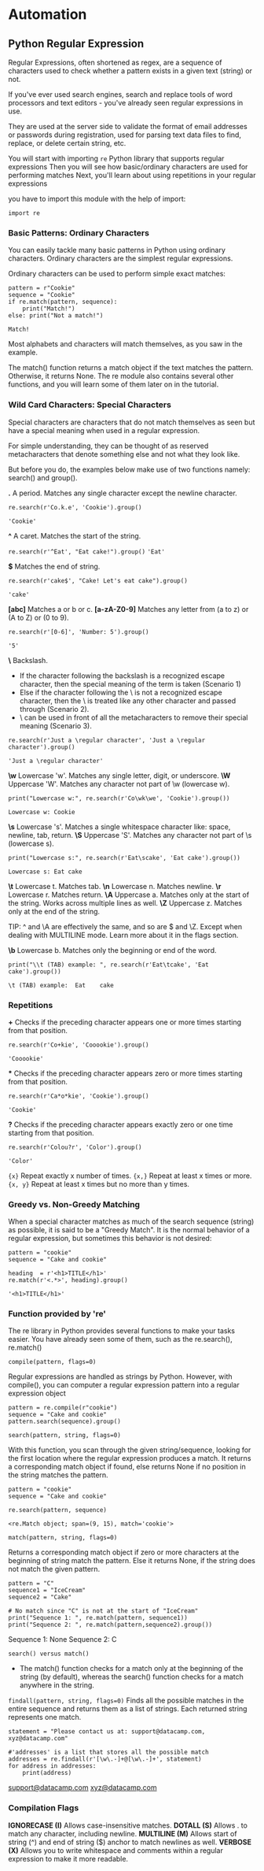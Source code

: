 # Automation

## Python Regular Expression

Regular Expressions, often shortened as regex, are a sequence of characters used to check whether a pattern exists in a given text (string) or not. 

If you've ever used search engines, search and replace tools of word processors and text editors - you've already seen regular expressions in use.

They are used at the server side to validate the format of email addresses or passwords during registration, used for parsing text data files to find, replace, or delete certain string, etc.

You will start with importing `re` Python library that supports regular expressions
Then you will see how basic/ordinary characters are used for performing matches
Next, you'll learn about using repetitions in your regular expressions

you have to import this module with the help of import:

`import re`

### Basic Patterns: Ordinary Characters

You can easily tackle many basic patterns in Python using ordinary characters. Ordinary characters are the simplest regular expressions.

Ordinary characters can be used to perform simple exact matches:

```
pattern = r"Cookie"
sequence = "Cookie"
if re.match(pattern, sequence):
    print("Match!")
else: print("Not a match!")
```

`Match!`

Most alphabets and characters will match themselves, as you saw in the example.

The match() function returns a match object if the text matches the pattern. Otherwise, it returns None. The re module also contains several other functions, and you will learn some of them later on in the tutorial.

### Wild Card Characters: Special Characters
Special characters are characters that do not match themselves as seen but have a special meaning when used in a regular expression.

For simple understanding, they can be thought of as reserved metacharacters that denote something else and not what they look like.

But before you do, the examples below make use of two functions namely: search() and group().

**.** A period. Matches any single character except the newline character.

```
re.search(r'Co.k.e', 'Cookie').group()
```
`'Cookie'`

**^** A caret. Matches the start of the string.

`re.search(r'^Eat', "Eat cake!").group()`
`'Eat'`

**$** Matches the end of string.

```
re.search(r'cake$', "Cake! Let's eat cake").group()
```
`'cake'`

**\[abc\]** Matches a or b or c.
**\[a-zA-Z0-9\]** Matches any letter from (a to z) or (A to Z) or (0 to 9).

```
re.search(r'[0-6]', 'Number: 5').group()
```
`'5'`

**\\** Backslash.

- If the character following the backslash is a recognized escape character, then the special meaning of the term is taken (Scenario 1)
- Else if the character following the \ is not a recognized escape character, then the \ is treated like any other character and passed through (Scenario 2).
- \ can be used in front of all the metacharacters to remove their special meaning (Scenario 3).

```
re.search(r'Just a \regular character', 'Just a \regular character').group()
```
`'Just a \regular character'`

**\w** Lowercase 'w'. Matches any single letter, digit, or underscore.
**\W** Uppercase 'W'. Matches any character not part of \w (lowercase w).

```
print("Lowercase w:", re.search(r'Co\wk\we', 'Cookie').group())
```
`Lowercase w: Cookie`

**\s** Lowercase 's'. Matches a single whitespace character like: space, newline, tab, return.
**\S** Uppercase 'S'. Matches any character not part of \s (lowercase s).

```
print("Lowercase s:", re.search(r'Eat\scake', 'Eat cake').group())
```
`Lowercase s: Eat cake`

**\t** Lowercase t. Matches tab.
**\n** Lowercase n. Matches newline.
**\r** Lowercase r. Matches return.
**\A** Uppercase a. Matches only at the start of the string. Works across multiple lines as well.
**\Z** Uppercase z. Matches only at the end of the string.

TIP: ^ and \A are effectively the same, and so are $ and \Z. Except when dealing with MULTILINE mode. Learn more about it in the flags section.

**\b** Lowercase b. Matches only the beginning or end of the word.

```
print("\\t (TAB) example: ", re.search(r'Eat\tcake', 'Eat    cake').group())
```
`\t (TAB) example:  Eat    cake`

### Repetitions

**\+** Checks if the preceding character appears one or more times starting from that position.

```
re.search(r'Co+kie', 'Cooookie').group()
```
`'Cooookie'`

**\*** Checks if the preceding character appears zero or more times starting from that position.

```
re.search(r'Ca*o*kie', 'Cookie').group()
```
`'Cookie'`

**?** Checks if the preceding character appears exactly zero or one time starting from that position.

```
re.search(r'Colou?r', 'Color').group()
```
`'Color'`

`{x}` Repeat exactly x number of times.
`{x,}` Repeat at least x times or more.
`{x, y}` Repeat at least x times but no more than y times.

### Greedy vs. Non-Greedy Matching

When a special character matches as much of the search sequence (string) as possible, it is said to be a "Greedy Match". It is the normal behavior of a regular expression, but sometimes this behavior is not desired:

```
pattern = "cookie"
sequence = "Cake and cookie"

heading  = r'<h1>TITLE</h1>'
re.match(r'<.*>', heading).group()
```

`'<h1>TITLE</h1>'`

### Function provided by 're'

The re library in Python provides several functions to make your tasks easier. You have already seen some of them, such as the re.search(), re.match()

`compile(pattern, flags=0)`

Regular expressions are handled as strings by Python. However, with compile(), you can computer a regular expression pattern into a regular expression object

```
pattern = re.compile(r"cookie")
sequence = "Cake and cookie"
pattern.search(sequence).group()
```

`search(pattern, string, flags=0)`

With this function, you scan through the given string/sequence, looking for the first location where the regular expression produces a match. It returns a corresponding match object if found, else returns None if no position in the string matches the pattern.

```
pattern = "cookie"
sequence = "Cake and cookie"

re.search(pattern, sequence)
```
`<re.Match object; span=(9, 15), match='cookie'>`


`match(pattern, string, flags=0)`

Returns a corresponding match object if zero or more characters at the beginning of string match the pattern. Else it returns None, if the string does not match the given pattern.

```
pattern = "C"
sequence1 = "IceCream"
sequence2 = "Cake"

# No match since "C" is not at the start of "IceCream"
print("Sequence 1: ", re.match(pattern, sequence1))
print("Sequence 2: ", re.match(pattern,sequence2).group())
```

Sequence 1:  None
Sequence 2:  C

`search() versus match()`

- The match() function checks for a match only at the beginning of the string (by default), whereas the search() function checks for a match anywhere in the string.

`findall(pattern, string, flags=0)`
Finds all the possible matches in the entire sequence and returns them as a list of strings. Each returned string represents one match.

```
statement = "Please contact us at: support@datacamp.com, xyz@datacamp.com"

#'addresses' is a list that stores all the possible match
addresses = re.findall(r'[\w\.-]+@[\w\.-]+', statement)
for address in addresses:
    print(address)
```
support@datacamp.com
xyz@datacamp.com

### Compilation Flags

**IGNORECASE (I)** Allows case-insensitive matches.
**DOTALL (S)** Allows . to match any character, including newline.
**MULTILINE (M)** Allows start of string (^) and end of string ($) anchor to match newlines as well.
**VERBOSE (X)** Allows you to write whitespace and comments within a regular expression to make it more readable.

